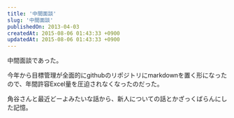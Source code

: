 ```yaml
---
title: '中間面談'
slug: '中間面談'
publishedOn: 2013-04-03
createdAt: 2015-08-06 01:43:33 +0900
updatedAt: 2015-08-06 01:43:33 +0900
---
```

中間面談であった。

今年から目標管理が全面的にgithubのリポジトリにmarkdownを置く形になったので、年間許容Excel量を圧迫されなくなったのだった。

角谷さんと最近どーよみたいな話から、新人についての話とかざっくばらんにした記憶。
